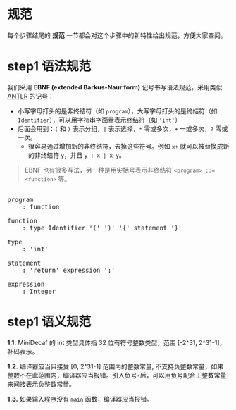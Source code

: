 # 规范
每个步骤结尾的 **规范** 一节都会对这个步骤中的新特性给出规范，方便大家查阅。

# step1 语法规范

我们采用 **EBNF (extended Barkus-Naur form)** 记号书写语法规范，采用类似 [ANTLR](./antlr.md#语法规范) 的记号：
* 小写字母打头的是非终结符（如 `program`），大写字母打头的是终结符（如 `Identifier`），可以用字符串字面量表示终结符（如 `'int'`）
* 后面会用到：`(` 和 `)` 表示分组，`|` 表示选择，`*` 零或多次，`+` 一或多次，`?` 零或一次。
  - 很容易通过增加新的非终结符，去掉这些符号。例如 `x+` 就可以被替换成新的非终结符 `y`，并且 `y : x | x y`。

> EBNF 也有很多写法，另一种是用尖括号表示非终结符 `<program> ::= <function>` 等。

<pre id='vimCodeElement'>
<code></code>
<span class="SpecRuleStart">program</span>
<span class="SpecRuleIndicator">    :</span> <span class="SpecRule">function</span>

<span class="SpecRuleStart">function</span>
<span class="SpecRuleIndicator">    :</span> <span class="SpecRule">type</span> <span class="SpecToken">Identifier</span> <span class="SpecToken">'('</span> <span class="SpecToken">')'</span> <span class="SpecToken">'{'</span> <span class="SpecRule">statement</span> <span class="SpecToken">'}'</span>

<span class="SpecRuleStart">type</span>
<span class="SpecRuleIndicator">    :</span> <span class="SpecToken">'int'</span>

<span class="SpecRuleStart">statement</span>
<span class="SpecRuleIndicator">    :</span> <span class="SpecToken">'return'</span> <span class="SpecRule">expression</span> <span class="SpecToken">';'</span>

<span class="SpecRuleStart">expression</span>
<span class="SpecRuleIndicator">    :</span> <span class="SpecToken">Integer</span>
</pre>

# step1 语义规范
**1.1.** MiniDecaf 的 int 类型具体指 32 位有符号整数类型，范围 [-2^31, 2^31-1]，补码表示。

**1.2.** 编译器应当只接受 [0, 2^31-1] 范围内的整数常量, 不支持负整数常量，如果整数不在此范围内，编译器应当报错。引入负号`-`后，可以用负号配合正整数常量来间接表示负整数常量。

**1.3.** 如果输入程序没有 `main` 函数，编译器应当报错。

